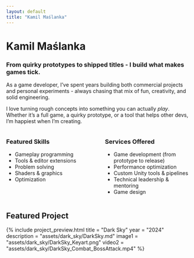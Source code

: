 ```yaml
---
layout: default
title: "Kamil Maślanka"
---
```


# Kamil Maślanka
<!-- ## Game and Tools Developer -->

### From quirky prototypes to shipped titles - I build what makes games tick.

As a game developer, I’ve spent years building both commercial projects and personal experiments - always chasing that mix of fun, creativity, and solid engineering.

I love turning rough concepts into something you can actually *play*.  
Whether it’s a full game, a quirky prototype, or a tool that helps other devs, I’m happiest when I’m creating.

<div style="display: flex; gap: 2rem;">

<div style="flex: 1;" markdown="1">

### Featured Skills
- Gameplay programming
- Tools & editor extensions
- Problem solving
- Shaders & graphics
- Optimization

</div>

<div style="flex: 1;" markdown="1">

### Services Offered
- Game development (from prototype to release)
- Performance optimization
- Custom Unity tools & pipelines
- Technical leadership & mentoring
- Game design

</div>
</div>

## Featured Project

{% include project_preview.html
    title = "Dark Sky"
    year = "2024"
    description = "assets/dark_sky/DarkSky.md"
    image1 = "assets/dark_sky/DarkSky_Keyart.png"
    video2 = "assets/dark_sky/DarkSky_Combat_BossAttack.mp4"
%}